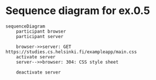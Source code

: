 # Sequence diagram for ex.0.5

```mermaid
sequenceDiagram
    participant browser
    participant server

    browser->>server: GET https://studies.cs.helsinki.fi/exampleapp/main.css
    activate server
    server-->>browser: 304: CSS style sheet

    deactivate server
```